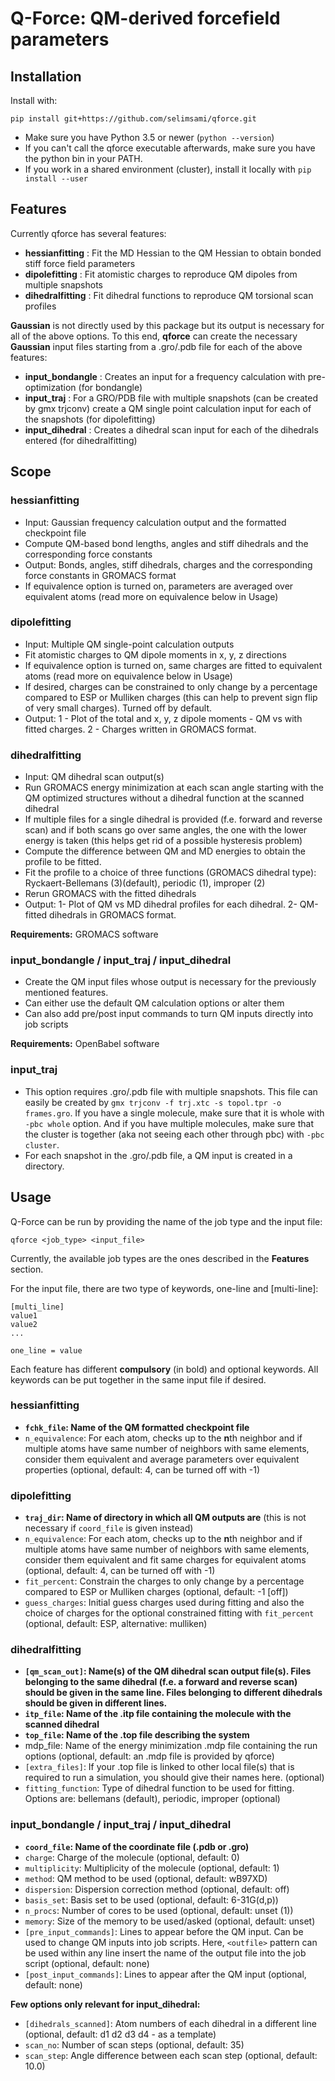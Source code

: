 # Q-Force: **Q**M-derived **force**field parameters

## Installation
Install with:

    pip install git+https://github.com/selimsami/qforce.git
- Make sure you have Python 3.5 or newer (`python --version`)
- If you can't call the qforce executable afterwards, make sure you have the python bin in your PATH.
- If you work in a shared environment (cluster), install it locally with `pip install --user`

## Features
Currently qforce has several features:
- **hessianfitting** : Fit the MD Hessian to the QM Hessian to obtain bonded stiff force field parameters
- **dipolefitting** : Fit atomistic charges to reproduce QM dipoles from multiple snapshots
- **dihedralfitting** : Fit dihedral functions to reproduce QM torsional scan profiles

**Gaussian** is not directly used by this package but its output is necessary for all of the above options. To this end, **qforce** can create the necessary **Gaussian** input files starting from a .gro/.pdb file for each of the above features:

- **input_bondangle** : Creates an input for a frequency calculation with pre-optimization (for bondangle)
- **input_traj** : For a GRO/PDB file with multiple snapshots (can be created by gmx trjconv) create a QM single point calculation input for each of the snapshots (for dipolefitting)
-  **input_dihedral** : Creates a dihedral scan input for each of the dihedrals entered (for dihedralfitting)


## Scope

### hessianfitting
- Input: Gaussian frequency calculation output and the formatted checkpoint file
- Compute QM-based bond lengths, angles and stiff dihedrals and the corresponding force constants
- Output: Bonds, angles, stiff dihedrals, charges and the corresponding force constants in GROMACS format
- If equivalence option is turned on, parameters are averaged over equivalent atoms (read more on equivalence below in Usage)

### dipolefitting

- Input: Multiple QM single-point calculation outputs
- Fit atomistic charges to QM dipole moments in x, y, z directions
- If equivalence option is turned on, same charges are fitted to equivalent atoms (read more on equivalence below in Usage)
- If desired, charges can be constrained to only change by a percentage compared to ESP or Mulliken charges (this can help to prevent sign flip of very small charges). Turned off by default.
- Output: 1 - Plot of the total and x, y, z dipole moments  - QM vs with fitted charges. 2 - Charges written in GROMACS format.
### dihedralfitting
- Input: QM dihedral scan output(s)
- Run GROMACS energy minimization at each scan angle starting with the QM optimized structures without a dihedral function at the scanned dihedral
- If multiple files for a single dihedral is provided (f.e. forward and reverse scan) and if both scans go over same angles, the one with the lower energy is taken (this helps get rid of a possible hysteresis problem)
- Compute the difference between QM and MD energies to obtain the profile to be fitted. 
- Fit the profile to a choice of three functions (GROMACS dihedral type): Ryckaert-Bellemans (3)(default), periodic (1), improper (2)  
- Rerun GROMACS with the fitted dihedrals
- Output: 1- Plot of QM vs MD dihedral profiles for each dihedral. 2- QM-fitted dihedrals in GROMACS format.

**Requirements:** GROMACS software

### input_bondangle / input_traj / input_dihedral
- Create the QM input files whose output is necessary for the previously mentioned features.
- Can either use the default QM calculation options or alter them
- Can also add pre/post input commands to turn QM inputs directly into job scripts

**Requirements:** OpenBabel software

### input_traj
- This option requires .gro/.pdb file with multiple snapshots. This file can easily be created by `gmx trjconv -f trj.xtc -s topol.tpr -o frames.gro`. If you have a single molecule, make sure that it is whole with `-pbc whole` option. And if you have multiple molecules, make sure that the cluster is together (aka not seeing each other through pbc) with `-pbc cluster`.
- For each snapshot in the .gro/.pdb file, a QM input is created in a directory.


## Usage

Q-Force can be run by providing the name of the job type and the input file:

    qforce <job_type> <input_file>
    
Currently, the available job types are the ones described in the **Features** section.

For the input file, there are two type of keywords, one-line and \[multi-line]:

    [multi_line]
    value1
    value2
    ...
    
    one_line = value

Each feature has different **compulsory** (in bold) and optional keywords. All keywords can be put together in the same input file if desired.

### hessianfitting
- **`fchk_file`: Name of the QM formatted checkpoint file**
- `n_equivalence`: For each atom, checks up to the **n**th neighbor and if multiple atoms have same number of neighbors with same elements, consider them equivalent and average parameters over equivalent properties (optional, default: 4, can be turned off with -1)

### dipolefitting
- **`traj_dir`: Name of directory in which all QM outputs are** (this is not necessary if `coord_file` is given instead)
- `n_equivalence`: For each atom, checks up to the **n**th neighbor and if multiple atoms have same number of neighbors with same elements, consider them equivalent and fit same charges for equivalent atoms (optional, default: 4, can be turned off with -1)
- `fit_percent`:  Constrain the charges to only change by a percentage compared to ESP or Mulliken charges (optional, default: -1 [off])
- `guess_charges`: Initial guess charges used during fitting and also the choice of charges for the optional constrained fitting with `fit_percent` (optional, default: ESP, alternative: mulliken)

### dihedralfitting
- **`[qm_scan_out]`: Name(s) of the QM dihedral scan output file(s). Files belonging to the same dihedral (f.e. a forward and reverse scan) should be given in the same line. Files belonging to different dihedrals should be given in different lines.**
- **`itp_file`: Name of the .itp file containing the molecule with the scanned dihedral**
- **`top_file`: Name of the .top file describing the system**
- mdp_file: Name of the energy minimization .mdp file containing the run options (optional, default: an .mdp file is provided by qforce)
- `[extra_files]`: If your .top file is linked to other local file(s) that is required to run a simulation, you should give their names here. (optional)
- `fitting_function`: Type of dihedral function to be used for fitting. Options are: bellemans (default), periodic, improper (optional)

### input_bondangle / input_traj / input_dihedral
- **`coord_file`: Name of the coordinate file (.pdb or .gro)**
- `charge`: Charge of the molecule (optional, default: 0)
- `multiplicity`: Multiplicity of the molecule (optional, default: 1)
- `method`: QM method to be used (optional, default: wB97XD)
- `dispersion`: Dispersion correction method (optional, default: off)
- `basis_set`: Basis set to be used (optional, default: 6-31G(d,p))
- `n_procs`: Number of cores to be used (optional, default: unset (1))
- `memory`: Size of the memory to be used/asked (optional, default: unset)
- `[pre_input_commands]`: Lines to appear before the QM input. Can be used to change QM inputs into job scripts. Here, `<outfile>` pattern can be used within any line insert the name of the output file into the job script (optional, default: none)
- `[post_input_commands]`: Lines to appear after the QM input (optional, default: none)

**Few options only relevant for input_dihedral:**
- `[dihedrals_scanned]`: Atom numbers of each dihedral in a different line (optional, default: d1 d2 d3 d4 - as a template)
- `scan_no`: Number of scan steps (optional, default: 35)
- `scan_step`: Angle difference between each scan step (optional, default: 10.0)
